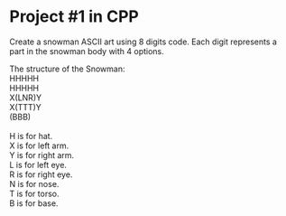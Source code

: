 # Project #1 in CPP

Create a snowman ASCII art using 8 digits code.
Each digit represents a part in the snowman body with 4 options.

The structure of the Snowman:</br>
 HHHHH</br>
 HHHHH</br>
X(LNR)Y</br>
X(TTT)Y</br>
 (BBB)</br>
</br>
H is for hat.</br>
X is for left arm.</br>
Y is for right arm.</br>
L is for left eye.</br>
R is for right eye.</br>
N is for nose.</br>
T is for torso.</br>
B is for base.</br>


